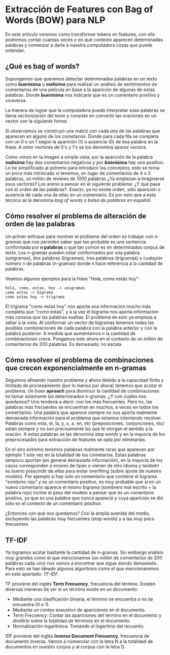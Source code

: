 
# Extracción de Features con Bag of Words (BOW) para NLP

En este artículo veremos como transformar tokens en features, con ello podremos contar cuantas veces o en qué contexto aparecen determinadas palabras y comenzar a darle a nuestra computadora cosas que puede entender.

## ¿Qué es bag of words?

Supongamos que queremos detectar determinadas palabras en un texto como **buenísima** u **malísima** para realizar un análisis de sentimientos de comentarios de una película en base a la aparición de algunas de estas palabras. Donde **buenísima** nos indicaría que es un comentario positivo y viceversa.

La manera de lograr que la computadora pueda interpretar esas palabras se llama *vectorización del texto* y consiste en convertir las oraciones en un vector con la siguiente forma:


Si observamos se construyó una matriz con cada una de las palabras que aparecen en alguno de los cometarios. Donde para cada fila se completa con un 0 o un 1 según la aparición (1) o ausencia (0) de esa palabra en la frase. A estor vectores de 0's y 1's se los denomina *sparse vectors*.

Como vimos en la imagen a simple vista, por la aparición de la palabra **malísima** hay dos comentarios negativos y por **buenisima** hay uno positivo. Lo he simplificado al extremo para introducir los conceptos, esto se torna un poco más intrincado si tenemos, en lugar de comentarios de 4 o 5 palabras, un millón de reviews de 1000 palabras ¿Ya empiezan a imaginarse esos vectores? Los animo a pensar en el siguiente problema: ¿Y qué pasa con el orden de las palabras?. Exacto, ya no existe orden, sólo aparición o ausencia de cada una de ellas en un comentario. Es por esto que a esta técnica se la denomina *bag of words* o *bolsa de palabras* en español. 


## Cómo resolver el problema de alteración de orden de las palabras

Un primer enfoque para resolver el problema del orden es trabajar con *n-gramas* que nos permiten saber que tan probable es una sentencia conformada por **n  palabras** o qué tan común es en determinados corpus de texto. Los n-gramas pueden estar conformados por una palabra (unigramas), dos palabras (bigramas), tres palabras (trigramas) o cualquier número n de palabras (n-gramas) donde n hace referencia a la cantidad de palabras.

Veamos algunos ejemplos para la frase "Hola, como estás hoy":
```
hola, como, estas, hoy -> unigramas
como estas -> bigrama
como estas hoy -> trigrama
```

El trigrama "como estas hoy" nos aporta una información mucho más completa que "como estás", y a la vez el bigrama nos aporta información más consisa que las palabras sueltas. El problema de esto ya empieza a saltar a la vista. Al conformar un vector de bigramas tenemos todas las posibles combinaciones de cada palabra con la palabra anterior y con la palabra posterior. A medida que aumentamos n la cantidad de combinaciones crece. Pongamos esto ahora en el contexto de un millón de comentarios de 200 palabras. Es demasiado, no escala.

## Cómo resolver el problema de combinaciones que crecen exponencialmente en n-gramas

Seguimos afinando nuestro problema y ahora debido a la capacidad finita y limitada de procesamiento (por lo menos por ahora) tenemos que acotar el problema. Un buen **aproach** para disminuir la cantidad de combinaciones es tomar solamente los determinados n-gramas. ¿Y con cuáles nos quedamos? Uno tendería a decir: con los más frecuentes. Pero no, las palabras más frecuentes se encuentran en muchos, a veces en todos los comentarios. Una palabra que aparece siempre no nos aporta realmente demasiada información para el problema que estamos intentando resolver. Palabras como esta, el, la, y, o, a, en, etc (preposiciones, conjunciones, etc) están siempre y no son precisamente las que le otorgan el sentido a la oración. A estas palabras se las denomina *stop words* y en la mayoría de los preprocesados para extracción de features se opta por eliminarlas.

En el otro extremo tenemos palabras realmente raras que aparecen por ejemplo 1 sola vez en la totalidad de los cometarios. Estas palabras tampoco aportan (en general demasiada información), en la mayoría de los casos corresponden a errores de tipeo o vienen de otro idioma y también es bueno prescindir de ellas para evitar overfiting (sobre ajuste de nuestro modelo). Por ejemplo si hay sólo un comentario que contiene el bigrama "sombriro rojo" y es un comentario positivo, es muy probable que si en un nuevo comentario aparece el mismo bigrama (sombrero mal escrito + la palabra rojo) incline el peso del modelo a pensar que es un comentario positivo, ya que es una palabra que nunca apareció y cuya aparición se dió sólo en el contexto de un comentario positivo.

¿Entonces con qué nos quedamos? Con la amplia avenida del medio, excluyendo las palabras muy frecuentes (stop words) y a las muy poco frecuentes.

## TF-IDF

Ya logramos acotar bastante la cantidad de n-gramas. Sin embargo análisis muy grandes como el que mencionamos (un millón de comentarios de 200 palabras cada uno) nos vamos a encontrar que sigue siendo demasiado. Para esto se han ideado algunos algoritmos como el que mencionaremos en este apartado: *TF-IDF*.

TF proviene del inglés **Term Frecuency**, frecuencia del término. Existen diversas maneras de ver si un término existe en un documento: 
- Mediante una clasificación binaria, el término se encuentra o no se encuentra (0 o 1).
- Mediante un conteo exaustivo de apariciones en el documento.
- Term Frecuency: Contar las apariciones del término en el documento y dividirlo sobre la totalidad de términos en el documento.
- Normalización logaritmica: Tomando el logaritmo del recuento.

IDF proviene del inglés **Inverse Document Frecuency**, frecuencia de documento inversa. Vamos a nomenclar con la letra N a la totalidad de documentos en nuestro corpus y al corpus con la letra D.